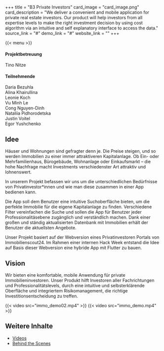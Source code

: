 +++
title = "B3 Private Investors"
card_image = "card_image.png"
card_description = "We deliver a convenient and mobile application for private real estate investors.  Our product will help investors from all expertise levels to make the right investment decision by using cost algorithm via an intuitive and self explanatory interface to access the data."
source_link = "#"
demo_link = "#"
website_link = ""
+++

{{< menu >}}

#### Projektbetreuung

Tino Nitze

#### Teilnehmende

Daria Bezuhla  
Alina Khairullina  
Leonie Koch  
Vu Minh Le  
Cong Nguyen-Dinh  
Nataliia Pidhorodetska  
Justin Voitel  
Egor Yushchenko

## Idee

Häuser und Wohnungen sind gefragter denn je. Die Preise steigen, und so werden Immobilien zu einer immer attraktiveren Kapitalanlage. Ob Ein- oder Mehrfamilienhaus, Bürogebäude, Wohnanlage oder Einkaufsmarkt – die hohe Nachfrage macht Investments verschiedenster Art attraktiv und lohnenswert.

In unserem Projekt befassen wir uns um die unterschiedlichen Bedürfnisse von Privatinvestor\*innen und wie man diese zusammen in einer App bedienen kann.

Die App soll dem Benutzer eine intuitive Suchoberfläche bieten, um die perfekte Immobilie für die eigene Kapitalanlage zu finden. Verschiedene Filter vereinfachen die Suche und sollen die App für Benutzer jeder Professionalitäsebene zugänglich und verständlich machen. Dank einer großen und ständig aktualisierten Datenbank mit Immobilien erhält der Benutzer die aktuellsten Angebote.

Unser Projekt basiert auf der Webversion eines Privatinvestoren Portals von Immobilienscout24. Im Rahmen einer internen Hack Week entstand die Idee auf Basis dieser Webversion eine hybride App mit Flutter zu bauen.

## Vision

Wir bieten eine komfortable, mobile Anwendung für private Immobilieninvestoren. Unser Produkt hilft Investoren aller Fachrichtungen und Professionalitätslevels, durch eine intuitive und selbsterklärende Oberfläche und integriertem Risikomanagement, die richtige Investitionsentscheidung zu treffen.

{{< video src="immo_demo02.mp4" >}}
{{< video src="immo_demo.mp4" >}}

## Weitere Inhalte

- [Videos](_videos)
- [Behind the Scenes](_team)
